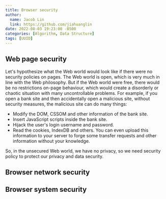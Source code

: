 ```yaml
---
title: Browser security
author:
  name: Jacob Lin
  link: https://github.com/jiahuanglin
date: 2022-08-03 19:23:00 -0500
categories: [Algorithm, Data Structure]
tags: [UUID]
---
```


## Web page security
Let's hypothesize what the Web world would look like if there were no security policies on pages. The Web world is open, which is very much in line with the Web philosophy. But if the Web world were free, there would be no restrictions on-page behaviour, which would create a disorderly or chaotic situation with many uncontrollable problems. For example, if you open a bank site and then accidentally open a malicious site, without security measures, the malicious site can do many things:

- Modify the DOM, CSSOM and other information of the bank site.
- Insert JavaScript scripts inside the bank site.
- Hijack the user's login username and password.
- Read the cookies, IndexDB and others. You can even upload this information to your server to forge some transfer requests and other information without your knowledge.

So, in the unsecured Web world, we have no privacy, so we need security policy to protect our privacy and data security.


## Browser network security

## Browser system security